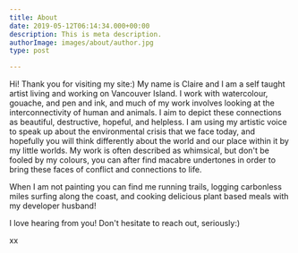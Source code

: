 ```yaml
---
title: About
date: 2019-05-12T06:14:34.000+00:00
description: This is meta description.
authorImage: images/about/author.jpg
type: post

---
```

Hi! Thank you for visiting my site:) My name is Claire and I am a self taught artist living and working on Vancouver Island. I work with watercolour, gouache, and pen and ink, and much of my work involves looking at the interconnectivity of human and animals. I aim to depict these connections as beautiful, destructive, hopeful, and helpless. I am using my artistic voice to speak up about the environmental crisis that we face today, and hopefully you will think differently about the world and our place within it by my little worlds. My work is often described as whimsical, but don't be fooled by my colours, you can after find macabre undertones in order to bring these faces of conflict and connections to life. 

When I am not painting you can find me running trails, logging carbonless miles surfing along the coast, and cooking delicious plant based meals with my developer husband!

I love hearing from you! Don't hesitate to reach out, seriously:)

xx

#### 